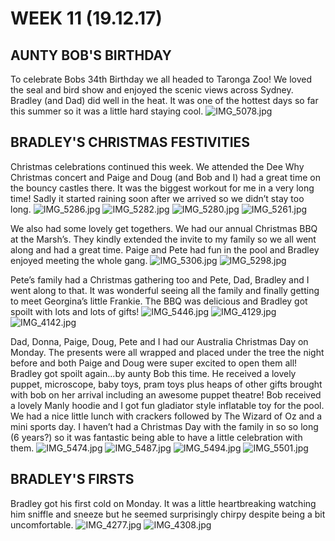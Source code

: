 # WEEK 11 (19.12.17)
## AUNTY BOB'S BIRTHDAY
To celebrate Bobs 34th Birthday we all headed to Taronga Zoo! We loved the seal and bird show and enjoyed the scenic views across Sydney. 
Bradley (and Dad) did well in the heat. It was one of the hottest days so far this summer so it was a little hard staying cool. 
![IMG_5078.jpg](IMG_5078.jpg "IMG_5078.jpg")

## BRADLEY'S CHRISTMAS FESTIVITIES
Christmas celebrations continued this week. We attended the Dee Why Christmas concert and Paige and Doug (and Bob and I) had a great time on the bouncy castles there. It was the biggest workout for me in a very long time! Sadly it started raining soon after we arrived so we didn’t stay too long. 
![IMG_5286.jpg](IMG_5286.jpg "IMG_5286.jpg")
![IMG_5282.jpg](IMG_5282.jpg "IMG_5282.jpg")
![IMG_5280.jpg](IMG_5280.jpg "IMG_5280.jpg")
![IMG_5261.jpg](IMG_5261.jpg "IMG_5261.jpg")

We also had some lovely get togethers. We had our annual Christmas BBQ at the Marsh’s. They kindly extended the invite to my family so we all went along and had a great time. Paige and Pete had fun in the pool and Bradley enjoyed meeting the whole gang. 
![IMG_5306.jpg](IMG_5306.jpg "IMG_5306.jpg")
![IMG_5298.jpg](IMG_5298.jpg "IMG_5298.jpg")

Pete’s family had a Christmas gathering too and Pete, Dad, Bradley and I went along to that. It was wonderful seeing all the family and finally getting to meet Georgina’s little Frankie. The BBQ was delicious and Bradley got spoilt with lots and lots of gifts! 
![IMG_5446.jpg](IMG_5446.jpg "IMG_5446.jpg")
![IMG_4129.jpg](IMG_4129.jpg "IMG_4129.jpg")
![IMG_4142.jpg](IMG_4142.jpg "IMG_4142.jpg")

Dad, Donna, Paige, Doug, Pete and I had our Australia Christmas Day on Monday. The presents were all wrapped and placed under the tree the night before and both Paige and Doug were super excited to open them all! Bradley got spoilt again...by aunty Bob this time. He received a lovely puppet, microscope, baby toys, pram toys plus heaps of other gifts brought with bob on her arrival including an awesome puppet theatre! Bob received a lovely Manly hoodie and I got fun gladiator style inflatable toy for the pool. We had a nice little lunch with crackers followed by The Wizard of Oz and a mini sports day. I haven’t had a Christmas Day with the family in so so long (6 years?) so it was fantastic being able to have a little celebration with them.
![IMG_5474.jpg](IMG_5474.jpg "IMG_5474.jpg")
![IMG_5487.jpg](IMG_5487.jpg "IMG_5487.jpg")
![IMG_5494.jpg](IMG_5494.jpg "IMG_5494.jpg")
![IMG_5501.jpg](IMG_5501.jpg "IMG_5501.jpg")

## BRADLEY'S FIRSTS
Bradley got his first cold on Monday. It was a little heartbreaking watching him sniffle and sneeze but he seemed surprisingly chirpy despite being a bit uncomfortable.
![IMG_4277.jpg](IMG_4277.jpg "IMG_4277.jpg")
![IMG_4308.jpg](IMG_4308.jpg "IMG_4308.jpg")
